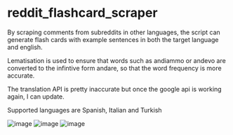 # reddit_flashcard_scraper

By scraping comments from subreddits in other languages, the script can generate flash cards with example sentences in both the target language and english.

Lematisation is used to ensure that words such as andiammo or andevo are converted to the infintive form andare, so that the word frequency is more accurate.

The translation API is pretty inaccurate but once the google api is working again, I can update.

Supported languages are Spanish, Italian and Turkish

![image](https://user-images.githubusercontent.com/39656862/181862363-e58bb99a-6e4c-4afe-96b7-8d38ce538ad4.png)
![image](https://user-images.githubusercontent.com/39656862/182452526-eca489bc-d0a8-43dd-9ee9-ab83161567e5.png)
![image](https://user-images.githubusercontent.com/39656862/182452650-82214e94-c2c2-4133-a897-46f703721d67.png)
